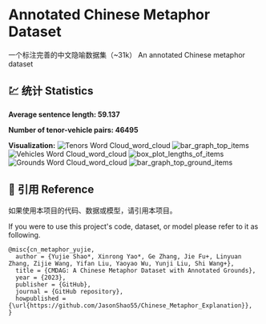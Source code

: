 
# Annotated Chinese Metaphor Dataset
一个标注完善的中文隐喻数据集（~31k）
An annotated Chinese metaphor dataset

## 💹 统计 Statistics

**Average sentence length: 59.137**

**Number of tenor-vehicle pairs: 46495**

**Visualization:** 
![Tenors Word Cloud_word_cloud](https://github.com/JasonShao55/Chinese_Metaphor_Explanation/assets/61415289/8600ef12-aa28-4fbb-a5d3-c70780a92b93)
![bar_graph_top_items](https://github.com/JasonShao55/Chinese_Metaphor_Explanation/assets/61415289/96f363ee-3c1b-4e9a-8aa8-2459809c7816)
![Vehicles Word Cloud_word_cloud](https://github.com/JasonShao55/Chinese_Metaphor_Explanation/assets/61415289/fc254814-2da5-4096-ab79-44475be44863)
![box_plot_lengths_of_items](https://github.com/JasonShao55/Chinese_Metaphor_Explanation/assets/61415289/64a39794-3f1d-4930-b25b-3de3e6057aaf)
![Grounds Word Cloud_word_cloud](https://github.com/JasonShao55/Chinese_Metaphor_Explanation/assets/61415289/abc16ba9-23e6-4ab8-a8b2-ca2ea1146ccb)
![bar_graph_top_ground_items](https://github.com/JasonShao55/Chinese_Metaphor_Explanation/assets/61415289/deb0063b-d2a0-46cc-b568-e06fb3a46e21)


## 📌 引用  Reference

如果使用本项目的代码、数据或模型，请引用本项目。

If you were to use this project's code, dataset, or model please refer to it as following.

```
@misc{cn_metaphor_yujie,
  author = {Yujie Shao*, Xinrong Yao*, Ge Zhang, Jie Fu+, Linyuan Zhang, Zijie Wang, Yifan Liu, Yaoyao Wu, Yunji Liu, Shi Wang+},
  title = {CMDAG: A Chinese Metaphor Dataset with Annotated Grounds},
  year = {2023},
  publisher = {GitHub},
  journal = {GitHub repository},
  howpublished = {\url{https://github.com/JasonShao55/Chinese_Metaphor_Explanation}},
}
```

